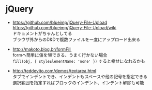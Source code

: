 # jQuery

- <https://github.com/blueimp/jQuery-File-Upload>  
  <https://github.com/blueimp/jQuery-File-Upload/wiki>  
  ドキュメントがちゃんとしてる  
  ブラウザ外からのD&Dで複数ファイルを一度にアップロード出来る

- <http://makoto.blog.br/formFill>  
  formへ簡単に値をfillできる、うまく行かない場合  
  `fill(obj, { styleElementName: 'none' })` すると幸せになれるかも

- <http://teddevito.com/demos/textarea.html>  
  タブでインデントでき、インデントもスペースや他の記号を指定できる  
  選択範囲を指定すればブロックのインデント、インデント解除も可能
